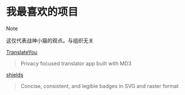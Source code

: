 # 我最喜欢的项目

> [!NOTE]
> 这仅代表战神小猫的观点。与组织无关

[TranslateYou](https://github.com/you-apps/TranslateYou)

> Privacy focused translator app built with MD3

[shields](https://github.com/badges/shields)

> Concise, consistent, and legible badges in SVG and raster format